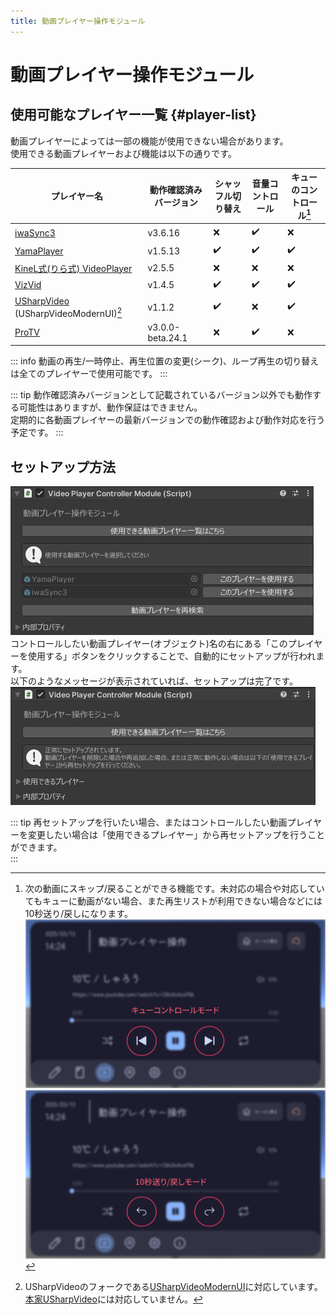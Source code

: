 ```yaml
---
title: 動画プレイヤー操作モジュール
---
```


# 動画プレイヤー操作モジュール

## 使用可能なプレイヤー一覧 {#player-list}
動画プレイヤーによっては一部の機能が使用できない場合があります。  
使用できる動画プレイヤーおよび機能は以下の通りです。  

|プレイヤー名|動作確認済みバージョン|シャッフル切り替え|音量コントロール|キューのコントロール[^1]|
|---|---|---|---|---|
|[iwaSync3](https://booth.pm/ja/items/2666275)|v3.6.16|:x:|:heavy_check_mark:|:x:|
|[YamaPlayer](https://booth.pm/ja/items/4768863)|v1.5.13|:heavy_check_mark:|:heavy_check_mark:|:heavy_check_mark:|
|[KineL式(りら式) VideoPlayer](https://booth.pm/ja/items/2758684)|v2.5.5|:x:|:x:|:x:|
|[VizVid](https://booth.pm/ja/items/5056077)|v1.4.5|:heavy_check_mark:|:heavy_check_mark:|:heavy_check_mark:|
|[USharpVideo](https://github.com/DrBlackRat/USharpVideoModernUI) (USharpVideoModernUI)[^2]|v1.1.2|:heavy_check_mark:|:x:|:heavy_check_mark:|
|[ProTV](https://protv.dev/)|v3.0.0-beta.24.1|:x:|:heavy_check_mark:|:x:|
  
::: info
動画の再生/一時停止、再生位置の変更(シーク)、ループ再生の切り替えは全てのプレイヤーで使用可能です。
:::

::: tip
動作確認済みバージョンとして記載されているバージョン以外でも動作する可能性はありますが、動作保証はできません。  
定期的に各動画プレイヤーの最新バージョンでの動作確認および動作対応を行う予定です。
:::

## セットアップ方法
![alt text](images/videoplayer-controller/main.png)  
コントロールしたい動画プレイヤー(オブジェクト)名の右にある「このプレイヤーを使用する」ボタンをクリックすることで、自動的にセットアップが行われます。  
以下のようなメッセージが表示されていれば、セットアップは完了です。  
![alt text](images/videoplayer-controller/main2.png)  

::: tip
再セットアップを行いたい場合、またはコントロールしたい動画プレイヤーを変更したい場合は「使用できるプレイヤー」から再セットアップを行うことができます。  
:::

[^1]: 次の動画にスキップ/戻ることができる機能です。未対応の場合や対応していてもキューに動画がない場合、また再生リストが利用できない場合などには10秒送り/戻しになります。
![alt text](images/videoplayer-controller/videoplayer_controller_queue.png)  
![alt text](images/videoplayer-controller/videoplayer_controller_timeskip.png)  

[^2]: USharpVideoのフォークである[USharpVideoModernUI](https://github.com/DrBlackRat/USharpVideoModernUI)に対応しています。[本家USharpVideo](https://github.com/MerlinVR/USharpVideo)には対応していません。